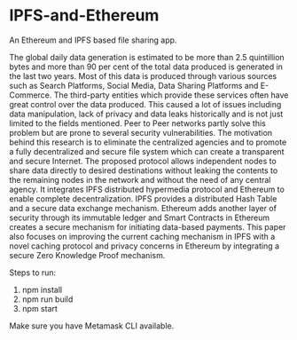 # IPFS-and-Ethereum
An Ethereum and IPFS based file sharing app.

The global daily data generation is estimated to be more than 2.5 quintillion bytes and more than 90 per cent of the total data produced is generated in the last two years. Most of this data is produced through various sources such as Search Platforms, Social Media, Data Sharing Platforms and E-Commerce. The third-party entities which provide these services often have great control over the data produced. This caused a lot of issues including data manipulation, lack of privacy and data leaks historically and is not just limited to the fields mentioned. Peer to Peer networks partly solve this problem but are prone to several security vulnerabilities. The motivation behind this research is to eliminate the centralized agencies and to promote a fully decentralized and secure file system which can create a transparent and secure Internet. The proposed protocol allows independent nodes to share data directly to desired destinations without leaking the contents to the remaining nodes in the network and without the need of any central agency. It integrates IPFS distributed hypermedia protocol and Ethereum to enable complete decentralization. IPFS provides a distributed Hash Table and a secure data exchange mechanism. Ethereum adds another layer of security through its immutable ledger and Smart Contracts in Ethereum creates a secure mechanism for initiating data-based payments. This paper also focuses on improving the current caching mechanism in IPFS with a novel caching protocol and privacy concerns in Ethereum by integrating a secure Zero Knowledge Proof mechanism.


Steps to run:

1. npm install
2. npm run build
3. npm start

Make sure you have Metamask CLI available.
